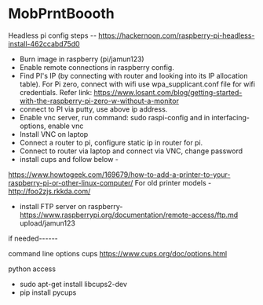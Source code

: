 # MobPrntBoooth

Headless pi config steps --
https://hackernoon.com/raspberry-pi-headless-install-462ccabd75d0

- Burn image in raspberry (pi/jamun123)
- Enable remote connections in raspberry config.
- Find PI's IP (by connecting with router and looking into its IP allocation table). For Pi zero, connect with wifi use wpa_supplicant.conf file for wifi credentials. Refer link: https://www.losant.com/blog/getting-started-with-the-raspberry-pi-zero-w-without-a-monitor
- connect to PI via putty, use above ip address.
- Enable vnc server, run command: sudo raspi-config and in interfacing-options, enable vnc
- Install VNC on laptop
- Connect a router to pi, configure static ip in router for pi.
- Connect to router via laptop and connect via VNC, change password
- install cups and follow below -

https://www.howtogeek.com/169679/how-to-add-a-printer-to-your-raspberry-pi-or-other-linux-computer/
For old printer models - http://foo2zjs.rkkda.com/

- install FTP server on raspberry-
https://www.raspberrypi.org/documentation/remote-access/ftp.md
upload/jamun123






if needed------

command line options cups
https://www.cups.org/doc/options.html

python access
- sudo apt-get install libcups2-dev
- pip install pycups

  
